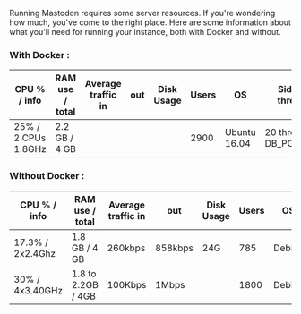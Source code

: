 Running Mastodon requires some server resources. If you're wondering how much, you've come to the right place.
Here are some information about what you'll need for running your instance, both with Docker and without.

### With Docker :

| CPU % / info | RAM use / total | Average traffic in | out | Disk Usage | Users | OS | Sidekiq threads | puma params | Hosting provider | URL |
|-----|-----|-----------------------|-----|-------|----|--------|---------|----------------|------------------|-----|
| 25% / 2 CPUs 1.8GHz | 2.2 GB / 4 GB | | | | 2900 | Ubuntu 16.04 | 20 threads, DB_POOL=20 | WEB_CONCURRENCY=4, MAX_THREADS=8 | [Digital Ocean](https://www.digitalocean.com) | [mastodon.technology](https://mastodon.technllogy)

### Without Docker :

| CPU % / info | RAM  use / total | Average traffic in | out | Disk Usage | Users | OS | Sidekiq params | puma params | Server model / Provider | URL |
|-----|-----|-----------------------|-----|-------|----|--------|---------|----------------|------------------|-----|
| 17.3% / 2x2.4Ghz | 1.8 GB / 4 GB | 260kbps | 858kbps | 24G | 785 | Debian | 35 threads, DB_POOL=35 | WEB_CONCURRENCY=10, MAX_THREADS=20 | [vultr](https://Vultr.com) | [social.wxcafe.net](https://social.wxcafe.net) |
| 30% / 4x3.40GHz | 1.8 to 2.2GB / 4GB | 100Kbps | 1Mbps | | 1800 | Debian | 5 threads, DB_POOL=10 | MAX_THREADS=5, WEB_CONCURRENCY=4 | [Dedibox LT 2014v2](https://documentation.online.net/fr/dedicated-server/offers/limited/server-dedibox-limited-edition-13816) | [oc.todon.fr](oc.todon.fr) |
